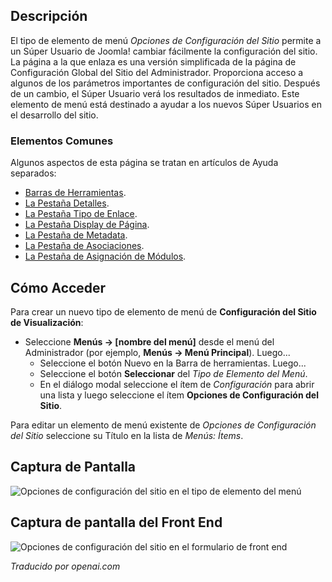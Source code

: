 <!-- Filename: Help4.x:Menu_Item:_Site_Configuration_Options  / Display title: Options de configuration du site -->

## Descripción

El tipo de elemento de menú *Opciones de Configuración del Sitio* permite a un Súper Usuario de Joomla! cambiar fácilmente la configuración del sitio. La página a la que enlaza es una versión simplificada de la página de Configuración Global del Sitio del Administrador. Proporciona acceso a algunos de los parámetros importantes de configuración del sitio. Después de un cambio, el Súper Usuario verá los resultados de inmediato. Este elemento de menú está destinado a ayudar a los nuevos Súper Usuarios en el desarrollo del sitio.

### Elementos Comunes

Algunos aspectos de esta página se tratan en artículos de Ayuda separados:

* [Barras de Herramientas](jdocmanual?article=help/common-elements/toolbars).
* [La Pestaña Detalles](jdocmanual?article=help/menu-items-common/menu-item-details).
* [La Pestaña Tipo de Enlace](jdocmanual?article=help/menu-items-common/menu-item-link-type).
* [La Pestaña Display de Página](jdocmanual?article=help/menu-items-common/menu-item-page-display).
* [La Pestaña de Metadata](jdocmanual?article=help/menu-items-common/menu-item-metadata).
* [La Pestaña de Asociaciones](jdocmanual?article=help/common-elements/edit-associations).
* [La Pestaña de Asignación de Módulos](jdocmanual?article=help/menu-items-common/menu-item-module-assignment).

## Cómo Acceder

Para crear un nuevo tipo de elemento de menú de **Configuración del Sitio de Visualización**:

- Seleccione **Menús → \[nombre del menú\]** desde el menú del
  Administrador (por ejemplo, **Menús → Menú Principal**). Luego...
  - Seleccione el botón Nuevo en la Barra de herramientas. Luego...
  - Seleccione el botón **Seleccionar** del *Tipo de Elemento del Menú*.
  - En el diálogo modal seleccione el ítem de *Configuración* para abrir una
    lista y luego seleccione el ítem **Opciones de Configuración del Sitio**.

Para editar un elemento de menú existente de *Opciones de Configuración del Sitio* seleccione su
Título en la lista de *Menús: Ítems*.

## Captura de Pantalla

![Opciones de configuración del sitio en el tipo de elemento del menú](../../../es/images/menu-items/configuration-site-configuration-options-details.png)

## Captura de pantalla del Front End

![Opciones de configuración del sitio en el formulario de front end](../../../en/images/menu-items/configuration-site-configuration-options-frontend.png)

*Traducido por openai.com*

